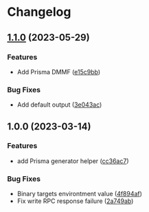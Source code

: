 # Changelog

## [1.1.0](https://github.com/odroe/prisma-generator-helper/compare/v1.0.0...v1.1.0) (2023-05-29)


### Features

* Add Prisma DMMF ([e15c9bb](https://github.com/odroe/prisma-generator-helper/commit/e15c9bb636904de325202387db2b140f54caa1c2))


### Bug Fixes

* Add default output ([3e043ac](https://github.com/odroe/prisma-generator-helper/commit/3e043acdc3d40135f1197e678134e90bdc0cde97))

## 1.0.0 (2023-03-14)


### Features

* add Prisma generator helper ([cc36ac7](https://github.com/odroe/prisma-generator-helper/commit/cc36ac7ca5ae8e3a6f275fe7fa44c3582356bfc6))


### Bug Fixes

* Binary targets environtment value ([4f894af](https://github.com/odroe/prisma-generator-helper/commit/4f894afe4c514d8d4beb705a6015e3900938982f))
* Fix write RPC response failure ([2a749ab](https://github.com/odroe/prisma-generator-helper/commit/2a749aba2653fd87174c3ee2fbbf6a29171bdce9))
